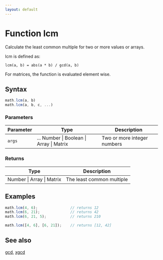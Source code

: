 ```yaml
---
layout: default
---
```


<h1 id="function-lcm">Function lcm</h1>

Calculate the least common multiple for two or more values or arrays.

lcm is defined as:

    lcm(a, b) = abs(a * b) / gcd(a, b)

For matrices, the function is evaluated element wise.


<h2 id="syntax">Syntax</h2>

```js
math.lcm(a, b)
math.lcm(a, b, c, ...)
```

<h3 id="parameters">Parameters</h3>

Parameter | Type | Description
--------- | ---- | -----------
`args` | ... Number &#124; Boolean &#124; Array &#124; Matrix | Two or more integer numbers

<h3 id="returns">Returns</h3>

Type | Description
---- | -----------
Number &#124; Array &#124; Matrix | The least common multiple


<h2 id="examples">Examples</h2>

```js
math.lcm(4, 6);               // returns 12
math.lcm(6, 21);              // returns 42
math.lcm(6, 21, 5);           // returns 210

math.lcm([4, 6], [6, 21]);    // returns [12, 42]
```


<h2 id="see-also">See also</h2>

[gcd](gcd.html),
[xgcd](xgcd.html)


<!-- Note: This file is automatically generated from source code comments. Changes made in this file will be overridden. -->
